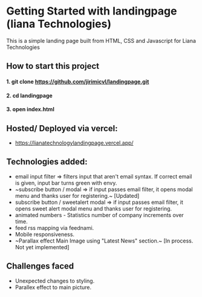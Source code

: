 # Getting Started with landingpage (liana Technologies)

This is a simple landing page built from HTML, CSS and Javascript for Liana Technologies

## How to start this project
#### 1. git clone https://github.com/jirimicvl/landingpage.git
#### 2. cd landingpage
#### 3. open index.html 


## Hosted/ Deployed via vercel:
- https://lianatechnologylandingpage.vercel.app/


## Technologies added:
- email input filter => filters input that aren't email syntax. If correct email is given, input bar turns green with envy.
- ~subscribe button / modal => if input passes email filter, it opens modal menu and thanks user for registering.~ [Updated]
- subscribe button / sweetalert modal => if input passes email filter, it opens sweet alert modal menu and thanks user for registering.
- animated numbers - Statistics number of company increments over time.
- feed rss mapping via feednami.
- Mobile responsiveness.
- ~Parallax effect Main Image using "Latest News" section.~ [In process. Not yet implemented]

## Challenges faced
- Unexpected changes to styling.
- Parallex effect to main picture.
